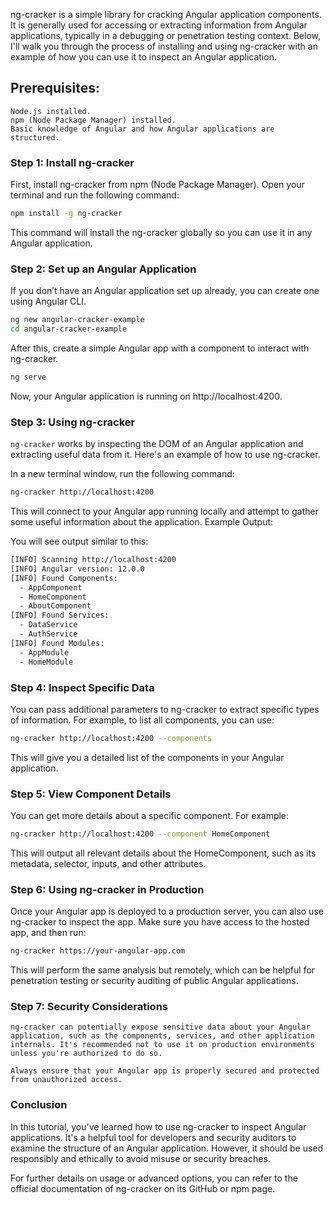 ng-cracker is a simple library for cracking Angular application components. It is generally used for accessing or extracting information from Angular applications, typically in a debugging or penetration testing context. Below, I'll walk you through the process of installing and using ng-cracker with an example of how you can use it to inspect an Angular application.
## Prerequisites:

    Node.js installed.
    npm (Node Package Manager) installed.
    Basic knowledge of Angular and how Angular applications are structured.

### Step 1: Install ng-cracker

First, install ng-cracker from npm (Node Package Manager). Open your terminal and run the following command:
```bash
npm install -g ng-cracker
```
This command will install the ng-cracker globally so you can use it in any Angular application.
### Step 2: Set up an Angular Application

If you don’t have an Angular application set up already, you can create one using Angular CLI.
```bash
ng new angular-cracker-example
cd angular-cracker-example
```
After this, create a simple Angular app with a component to interact with ng-cracker.
```bash
ng serve
```
Now, your Angular application is running on http://localhost:4200.
### Step 3: Using ng-cracker

`ng-cracker` works by inspecting the DOM of an Angular application and extracting useful data from it. Here's an example of how to use ng-cracker.

In a new terminal window, run the following command:
```bash
ng-cracker http://localhost:4200
```
This will connect to your Angular app running locally and attempt to gather some useful information about the application.
Example Output:

You will see output similar to this:
```bash
[INFO] Scanning http://localhost:4200
[INFO] Angular version: 12.0.0
[INFO] Found Components:
  - AppComponent
  - HomeComponent
  - AboutComponent
[INFO] Found Services:
  - DataService
  - AuthService
[INFO] Found Modules:
  - AppModule
  - HomeModule
```

### Step 4: Inspect Specific Data

You can pass additional parameters to ng-cracker to extract specific types of information. For example, to list all components, you can use:
```bash
ng-cracker http://localhost:4200 --components
```
This will give you a detailed list of the components in your Angular application.
### Step 5: View Component Details

You can get more details about a specific component. For example:
```bash
ng-cracker http://localhost:4200 --component HomeComponent
```
This will output all relevant details about the HomeComponent, such as its metadata, selector, inputs, and other attributes.
### Step 6: Using ng-cracker in Production

Once your Angular app is deployed to a production server, you can also use ng-cracker to inspect the app. Make sure you have access to the hosted app, and then run:
```bash
ng-cracker https://your-angular-app.com
```
This will perform the same analysis but remotely, which can be helpful for penetration testing or security auditing of public Angular applications.
### Step 7: Security Considerations

    ng-cracker can potentially expose sensitive data about your Angular application, such as the components, services, and other application internals. It's recommended not to use it on production environments unless you're authorized to do so.

    Always ensure that your Angular app is properly secured and protected from unauthorized access.

### Conclusion

In this tutorial, you've learned how to use ng-cracker to inspect Angular applications. It's a helpful tool for developers and security auditors to examine the structure of an Angular application. However, it should be used responsibly and ethically to avoid misuse or security breaches.

For further details on usage or advanced options, you can refer to the official documentation of ng-cracker on its GitHub or npm page.


